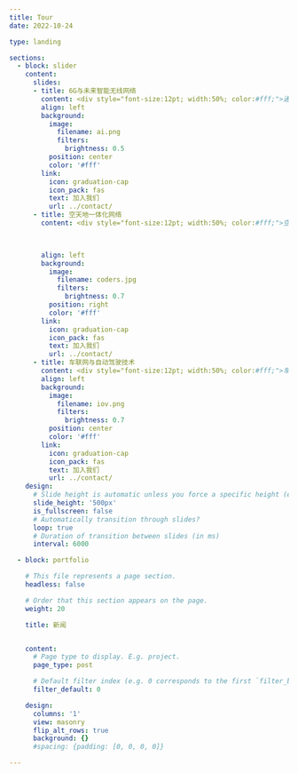 ```yaml
---
title: Tour
date: 2022-10-24

type: landing

sections:
  - block: slider
    content:
      slides:
      - title: 6G与未来智能无线网络
        content: <div style="font-size:12pt; width:50%; color:#fff;">通知人工智能及深度学习技术实现网络智慧内生，AI能力的全网渗透，快速、自动、智能地对网络各方面进行高效管控，包括规划、管理、优化以及康复等，有效满足不断出现的新需求，使能资源管理的智慧决策，降低成本并提高效率。<br/>研究内容包括：基于图神经网络的快速网络部署，知识驱动的网络资源调配，知识图谱赋能的网络管控，动态神经模型与按需服务技术，大模型与预训练模型在网络中的应用，可解释人工智能的网络应用，多智能体强化学习无人机集群对抗，数字孪生驱动的强化学习，智能测试方法等</div>
        align: left
        background:
          image:
            filename: ai.png
            filters:
              brightness: 0.5
          position: center
          color: '#fff'
        link:
          icon: graduation-cap
          icon_pack: fas
          text: 加入我们
          url: ../contact/
      - title: 空天地一体化网络
        content: <div style="font-size:12pt; width:50%; color:#fff;">空天地一体化网络可为陆海空天用户提供无缝信息服务，满足未来网络对于全时全域全空通信和网络互联互通的需求，是6G网络的重要组成部分。<br/>主要研究空天地一体化网络协议架构设计、网络切片方法、网络虚拟化与虚拟资源调度，网络仿真方法等。可参考论文：《空天地一体化网络技术：探索与展望》</div>


                
        align: left
        background:
          image:
            filename: coders.jpg
            filters:
              brightness: 0.7
          position: right
          color: '#fff'
        link:
          icon: graduation-cap
          icon_pack: fas
          text: 加入我们
          url: ../contact/
      - title: 车联网与自动驾驶技术
        content: <div style="font-size:12pt; width:50%; color:#fff;">车联网是指通过应用传感技术、通信技术、网络技术、智能技术、感知与控制技术等，有机地融合在车辆和交通道路管理体系中而建成的一种实时、智能、高效的综合交通管理系统，是能够实现智能化交通管理、智能动态信息服务和自动驾驶的一体化网络。<br/>研究方向包括：车联网低时延高可靠技术，基于信息年龄和信息价值的调度技术，网络切片技术，模型和数据双驱动网络优化技术，车路协同技术</div>
        align: left
        background:
          image:
            filename: iov.png
            filters:
              brightness: 0.7
          position: center
          color: '#fff'
        link:
          icon: graduation-cap
          icon_pack: fas
          text: 加入我们
          url: ../contact/
    design:
      # Slide height is automatic unless you force a specific height (e.g. '400px')
      slide_height: '500px'
      is_fullscreen: false
      # Automatically transition through slides?
      loop: true
      # Duration of transition between slides (in ms)
      interval: 6000

  - block: portfolio

    # This file represents a page section.
    headless: false

    # Order that this section appears on the page.
    weight: 20

    title: 新闻


    content:
      # Page type to display. E.g. project.
      page_type: post

      # Default filter index (e.g. 0 corresponds to the first `filter_button` instance below).
      filter_default: 0

    design:
      columns: '1'
      view: masonry
      flip_alt_rows: true
      background: {}
      #spacing: {padding: [0, 0, 0, 0]}

---
```


